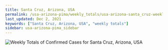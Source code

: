 ```yaml
---
title: Santa Cruz, Arizona, USA
permalink: /usa-arizona-pima/weekly_totals/usa-arizona-santa_cruz-weekly_totals.html
last_updated: Dec 2, 2021
keywords: ["Santa Cruz, Arizona, USA", "weekly totals"]
sidebar: usa-arizona-pima_sidebar
---
```


![Weekly Totals of Confirmed Cases for Santa Cruz, Arizona, USA](/covid_tracker/images/graphs/usa-arizona-santa_cruz-weekly_totals_graph.png)
